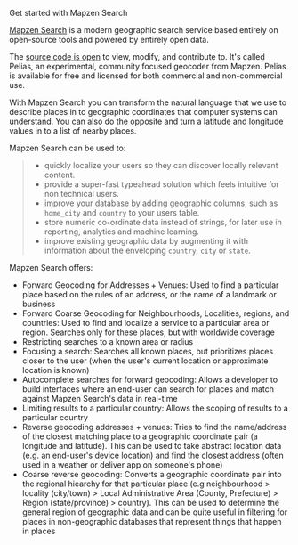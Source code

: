 Get started with Mapzen Search

[Mapzen Search](https://mapzen.com/projects/search) is a modern geographic search service based entirely on open-source tools and powered by entirely open data.

The [source code is open](https://github.com/pelias/pelias) to view, modify, and contribute to. It's called Pelias, an experimental, community focused geocoder from Mapzen. Pelias is available for free and licensed for both commercial and non-commercial use.

With Mapzen Search you can transform the natural language that we use to describe places in to geographic coordinates that computer systems can understand. You can also do the opposite and turn a latitude and longitude values in to a list of nearby places.

Mapzen Search can be used to:
> - quickly localize your users so they can discover locally relevant content.
> - provide a super-fast typeahead solution which feels intuitive for non technical users.
> - improve your database by adding geographic columns, such as `home_city` and `country` to your users table.
> - store numeric co-ordinate data instead of strings, for later use in reporting, analytics and machine learning.
> - improve existing geographic data by augmenting it with information about the enveloping `country`, `city` or `state`.

Mapzen Search offers:
- Forward Geocoding for Addresses + Venues: Used to find a particular place based on the rules of an address, or the name of a landmark or business
- Forward Coarse Geocoding for Neighbourhoods, Localities, regions, and countries: Used to find and localize a service to a particular area or region. Searches only for these places, but with worldwide coverage
- Restricting searches to a known area or radius
- Focusing a search: Searches all known places, but prioritizes places closer to the user (when the user's current location or approximate location is known)
- Autocomplete searches for forward geocoding: Allows a developer to build interfaces where an end-user can search for places and match against Mapzen Search's data in real-time
- Limiting results to a particular country: Allows the scoping of results to a particular country
- Reverse geocoding addresses + venues: Tries to find the name/address of the closest matching place to a geographic coordinate pair (a longitude and latitude). This can be used to take abstract location data (e.g. an end-user's device location) and find the closest address (often used in a weather or deliver app on someone's phone)
- Coarse reverse geocoding: Converts a geographic coordinate pair into the regional hiearchy for that particular place (e.g neighbourhood > locality (city/town) > Local Administrative Area (County, Prefecture) > Region (state/province) > country). This can be used to determine the general region of geographic data and can be quite useful in filtering for places in non-geographic databases that represent things that happen in places
